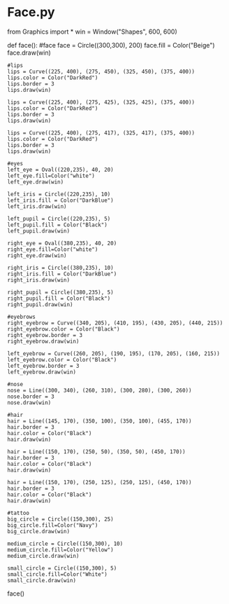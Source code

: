 Face.py
=======
from Graphics import *
win = Window("Shapes", 600, 600)

def face():
    #face
    face = Circle((300,300), 200)
    face.fill = Color("Beige")
    face.draw(win)

    #lips
    lips = Curve((225, 400), (275, 450), (325, 450), (375, 400))
    lips.color = Color("DarkRed")
    lips.border = 3
    lips.draw(win)

    lips = Curve((225, 400), (275, 425), (325, 425), (375, 400))
    lips.color = Color("DarkRed")
    lips.border = 3
    lips.draw(win)

    lips = Curve((225, 400), (275, 417), (325, 417), (375, 400))
    lips.color = Color("DarkRed")
    lips.border = 3
    lips.draw(win)

    #eyes
    left_eye = Oval((220,235), 40, 20)
    left_eye.fill=Color("white")
    left_eye.draw(win)
    
    left_iris = Circle((220,235), 10)
    left_iris.fill = Color("DarkBlue")
    left_iris.draw(win)
    
    left_pupil = Circle((220,235), 5)
    left_pupil.fill = Color("Black")
    left_pupil.draw(win)
    
    right_eye = Oval((380,235), 40, 20)
    right_eye.fill=Color("white")
    right_eye.draw(win)
    
    right_iris = Circle((380,235), 10)
    right_iris.fill = Color("DarkBlue")
    right_iris.draw(win)
    
    right_pupil = Circle((380,235), 5)
    right_pupil.fill = Color("Black")
    right_pupil.draw(win)
    
    #eyebrows
    right_eyebrow = Curve((340, 205), (410, 195), (430, 205), (440, 215))
    right_eyebrow.color = Color("Black")
    right_eyebrow.border = 3
    right_eyebrow.draw(win)
    
    left_eyebrow = Curve((260, 205), (190, 195), (170, 205), (160, 215))
    left_eyebrow.color = Color("Black")
    left_eyebrow.border = 3
    left_eyebrow.draw(win)

    #nose
    nose = Line((300, 340), (260, 310), (300, 280), (300, 260))
    nose.border = 3
    nose.draw(win)

    #hair
    hair = Line((145, 170), (350, 100), (350, 100), (455, 170))
    hair.border = 3
    hair.color = Color("Black")
    hair.draw(win)
    
    hair = Line((150, 170), (250, 50), (350, 50), (450, 170))
    hair.border = 3
    hair.color = Color("Black")
    hair.draw(win)
    
    hair = Line((150, 170), (250, 125), (250, 125), (450, 170))
    hair.border = 3
    hair.color = Color("Black")
    hair.draw(win)
    
    #tattoo
    big_circle = Circle((150,300), 25)
    big_circle.fill=Color("Navy")
    big_circle.draw(win)

    medium_circle = Circle((150,300), 10)
    medium_circle.fill=Color("Yellow")
    medium_circle.draw(win)
    
    small_circle = Circle((150,300), 5)
    small_circle.fill=Color("White")
    small_circle.draw(win)
face()
